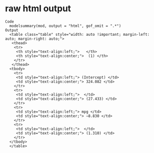 # raw html output

    Code
      modelsummary(mod, output = "html", gof_omit = ".*")
    Output
      <table class="table" style="width: auto !important; margin-left: auto; margin-right: auto;">
       <thead>
        <tr>
         <th style="text-align:left;">   </th>
         <th style="text-align:center;">  (1) </th>
        </tr>
       </thead>
      <tbody>
        <tr>
         <td style="text-align:left;"> (Intercept) </td>
         <td style="text-align:center;"> 324.082 </td>
        </tr>
        <tr>
         <td style="text-align:left;">  </td>
         <td style="text-align:center;"> (27.433) </td>
        </tr>
        <tr>
         <td style="text-align:left;"> mpg </td>
         <td style="text-align:center;"> −8.830 </td>
        </tr>
        <tr>
         <td style="text-align:left;">  </td>
         <td style="text-align:center;"> (1.310) </td>
        </tr>
      </tbody>
      </table>

